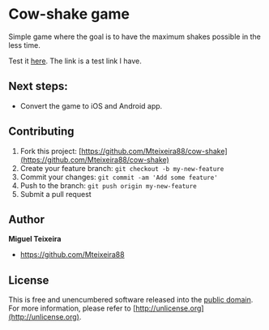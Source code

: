 # Cow-shake game

Simple game where the goal is to have the maximum shakes possible in the less time.

Test it [here](https://milkthecow.today). The link is a test link I have.

## Next steps:
- Convert the game to iOS and Android app.

## Contributing

1. Fork this project: [https://github.com/Mteixeira88/cow-shake](https://github.com/Mteixeira88/cow-shake)
2. Create your feature branch: `git checkout -b my-new-feature`
3. Commit your changes: `git commit -am 'Add some feature'`
4. Push to the branch: `git push origin my-new-feature`
5. Submit a pull request


## Author
**Miguel Teixeira**
* <https://github.com/Mteixeira88>

## License

This is free and unencumbered software released into the [public domain](UNLICENSE.txt). For more information,
please refer to [http://unlicense.org](http://unlicense.org).
